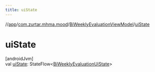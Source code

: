 ```yaml
---
title: uiState
---
```

//[app](../../../index.html)/[com.zurtar.mhma.mood](../index.html)/[BiWeeklyEvaluationViewModel](index.html)/[uiState](ui-state.html)



# uiState



[androidJvm]\
val [uiState](ui-state.html): StateFlow&lt;[BiWeeklyEvaluationUiState](../-bi-weekly-evaluation-ui-state/index.html)&gt;



